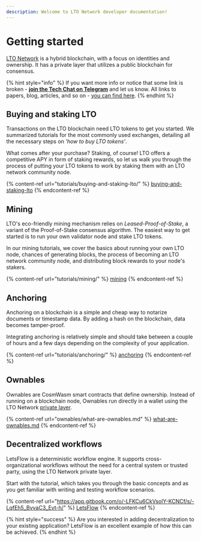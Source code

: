```yaml
---
description: Welcome to LTO Network developer documentation!
---
```


# Getting started

[LTO Network](https://ltonetwork.com) is a hybrid blockchain, with a focus on identities and ownership. It has a private layer that utilizes a public blockchain for consensus.&#x20;

{% hint style="info" %}
If you want more info or notice that some link is broken - [**join the Tech Chat on Telegram**](https://t.me/LTOtech) and let us know. All links to papers, blog, articles, and so on - [you can find here](https://blog.ltonetwork.com/lto-network-sources/).
{% endhint %}

## Buying and staking LTO

Transactions on the LTO blockchain need LTO tokens to get you started. We summarized tutorials for the most commonly used exchanges, detailing all the necessary steps on _'how to buy LTO tokens'_.&#x20;

What comes after your purchase? Staking, of course! LTO offers a competitive APY in form of staking rewards, so let us walk you through the process of putting your LTO tokens to work by staking them with an LTO network community node.

{% content-ref url="tutorials/buying-and-staking-lto/" %}
[buying-and-staking-lto](tutorials/buying-and-staking-lto/)
{% endcontent-ref %}

## Mining

LTO's eco-friendly mining mechanism relies on _Leased-Proof-of-Stake_, a variant of the Proof-of-Stake consensus algorithm. The easiest way to get started is to run your own validator node and stake LTO tokens.&#x20;

In our mining tutorials, we cover the basics about running your own LTO node, chances of generating blocks, the process of becoming an LTO network community node, and distributing block rewards to your node's stakers.

{% content-ref url="tutorials/mining/" %}
[mining](tutorials/mining/)
{% endcontent-ref %}

## Anchoring

Anchoring on a blockchain is a simple and cheap way to notarize documents or timestamp data. By adding a hash on the blockchain, data becomes tamper-proof.

Integrating anchoring is relatively simple and should take between a couple of hours and a few days depending on the complexity of your application.

{% content-ref url="tutorials/anchoring/" %}
[anchoring](tutorials/anchoring/)
{% endcontent-ref %}

## Ownables

Ownables are CosmWasm smart contracts that define ownership. Instead of running on a blockchain node, Ownables run directly in a wallet using the LTO Network [private layer](protocol/private/).

{% content-ref url="ownables/what-are-ownables.md" %}
[what-are-ownables.md](ownables/what-are-ownables.md)
{% endcontent-ref %}

## Decentralized workflows

LetsFlow is a deterministic workflow engine. It supports cross-organizational workflows without the need for a central system or trusted party, using the LTO Network private layer.

Start with the tutorial, which takes you through the basic concepts and as you get familiar with writing and testing workflow scenarios.

{% content-ref url="https://app.gitbook.com/o/-LFKCu6CkVsolY-KCNCf/s/-LqfEh5_BvvaC3_Evt-h/" %}
[LetsFlow](https://app.gitbook.com/o/-LFKCu6CkVsolY-KCNCf/s/-LqfEh5_BvvaC3_Evt-h/)
{% endcontent-ref %}

{% hint style="success" %}
Are you interested in adding decentralization to your existing application? LetsFlow is an excellent example of how this can be achieved.
{% endhint %}
